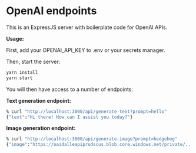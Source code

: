# OpenAI endpoints

This is an ExpressJS server with boilerplate code for OpenAI APIs.

**Usage:**

First, add your OPENAI_API_KEY to .env or your secrets manager.

Then, start the server:

```bash
yarn install
yarn start
```

You will then have access to a number of endpoints:

**Text generation endpoint:**

```bash
% curl "http://localhost:3000/api/generate-text?prompt=hello"
{"text":"Hi there! How can I assist you today?"}
```

**Image generation endpoint:**

```bash
% curl "http://localhost:3000/api/generate-image?prompt=hedgehog"
{"image":"https://oaidalleapiprodscus.blob.core.windows.net/private/..."}
```